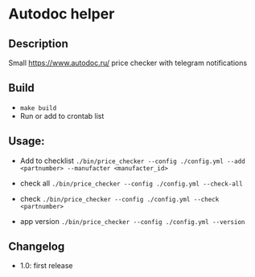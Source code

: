 # Autodoc helper

## Description
Small https://www.autodoc.ru/ price checker with telegram notifications

## Build

- `make build`
- Run or add to crontab list

## Usage:

- Add to checklist `./bin/price_checker --config ./config.yml --add <partnumber> --manufacter <manufacter_id>`

- check all `./bin/price_checker --config ./config.yml --check-all`

- check `./bin/price_checker --config ./config.yml --check <partnumber>`

- app version `./bin/price_checker --config ./config.yml --version`


## Changelog

- 1.0: first release